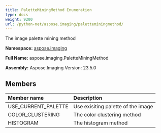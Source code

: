 ```yaml
---
title: PaletteMiningMethod Enumeration
type: docs
weight: 9200
url: /python-net/aspose.imaging/paletteminingmethod/
---
```


The image palette mining method

**Namespace:** [aspose.imaging](/imaging/python-net/aspose.imaging/)

**Full Name:** aspose.imaging.PaletteMiningMethod

**Assembly:**  Aspose.Imaging Version: 23.5.0

## **Members**
|**Member name**|**Description**|
| :- | :- |
|USE_CURRENT_PALETTE|Use exisiting palette of the image|
|COLOR_CLUSTERING|The color clustering method|
|HISTOGRAM|The histogram method|
